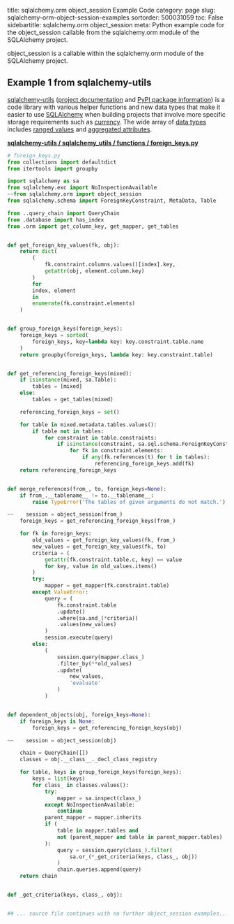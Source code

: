 title: sqlalchemy.orm object_session Example Code
category: page
slug: sqlalchemy-orm-object-session-examples
sortorder: 500031059
toc: False
sidebartitle: sqlalchemy.orm object_session
meta: Python example code for the object_session callable from the sqlalchemy.orm module of the SQLAlchemy project.


object_session is a callable within the sqlalchemy.orm module of the SQLAlchemy project.


## Example 1 from sqlalchemy-utils
[sqlalchemy-utils](https://github.com/kvesteri/sqlalchemy-utils)
([project documentation](https://sqlalchemy-utils.readthedocs.io/en/latest/)
and
[PyPI package information](https://pypi.org/project/SQLAlchemy-Utils/))
is a code library with various helper functions and new data types
that make it easier to use [SQLAlchemy](/sqlalchemy.html) when building
projects that involve more specific storage requirements such as
[currency](https://sqlalchemy-utils.readthedocs.io/en/latest/data_types.html#module-sqlalchemy_utils.types.currency).
The wide array of
[data types](https://sqlalchemy-utils.readthedocs.io/en/latest/data_types.html)
includes [ranged values](https://sqlalchemy-utils.readthedocs.io/en/latest/range_data_types.html)
and [aggregated attributes](https://sqlalchemy-utils.readthedocs.io/en/latest/aggregates.html).

[**sqlalchemy-utils / sqlalchemy_utils / functions / foreign_keys.py**](https://github.com/kvesteri/sqlalchemy-utils/blob/master/sqlalchemy_utils/functions/foreign_keys.py)

```python
# foreign_keys.py
from collections import defaultdict
from itertools import groupby

import sqlalchemy as sa
from sqlalchemy.exc import NoInspectionAvailable
~~from sqlalchemy.orm import object_session
from sqlalchemy.schema import ForeignKeyConstraint, MetaData, Table

from ..query_chain import QueryChain
from .database import has_index
from .orm import get_column_key, get_mapper, get_tables


def get_foreign_key_values(fk, obj):
    return dict(
        (
            fk.constraint.columns.values()[index].key,
            getattr(obj, element.column.key)
        )
        for
        index, element
        in
        enumerate(fk.constraint.elements)
    )


def group_foreign_keys(foreign_keys):
    foreign_keys = sorted(
        foreign_keys, key=lambda key: key.constraint.table.name
    )
    return groupby(foreign_keys, lambda key: key.constraint.table)


def get_referencing_foreign_keys(mixed):
    if isinstance(mixed, sa.Table):
        tables = [mixed]
    else:
        tables = get_tables(mixed)

    referencing_foreign_keys = set()

    for table in mixed.metadata.tables.values():
        if table not in tables:
            for constraint in table.constraints:
                if isinstance(constraint, sa.sql.schema.ForeignKeyConstraint):
                    for fk in constraint.elements:
                        if any(fk.references(t) for t in tables):
                            referencing_foreign_keys.add(fk)
    return referencing_foreign_keys


def merge_references(from_, to, foreign_keys=None):
    if from_.__tablename__ != to.__tablename__:
        raise TypeError('The tables of given arguments do not match.')

~~    session = object_session(from_)
    foreign_keys = get_referencing_foreign_keys(from_)

    for fk in foreign_keys:
        old_values = get_foreign_key_values(fk, from_)
        new_values = get_foreign_key_values(fk, to)
        criteria = (
            getattr(fk.constraint.table.c, key) == value
            for key, value in old_values.items()
        )
        try:
            mapper = get_mapper(fk.constraint.table)
        except ValueError:
            query = (
                fk.constraint.table
                .update()
                .where(sa.and_(*criteria))
                .values(new_values)
            )
            session.execute(query)
        else:
            (
                session.query(mapper.class_)
                .filter_by(**old_values)
                .update(
                    new_values,
                    'evaluate'
                )
            )


def dependent_objects(obj, foreign_keys=None):
    if foreign_keys is None:
        foreign_keys = get_referencing_foreign_keys(obj)

~~    session = object_session(obj)

    chain = QueryChain([])
    classes = obj.__class__._decl_class_registry

    for table, keys in group_foreign_keys(foreign_keys):
        keys = list(keys)
        for class_ in classes.values():
            try:
                mapper = sa.inspect(class_)
            except NoInspectionAvailable:
                continue
            parent_mapper = mapper.inherits
            if (
                table in mapper.tables and
                not (parent_mapper and table in parent_mapper.tables)
            ):
                query = session.query(class_).filter(
                    sa.or_(*_get_criteria(keys, class_, obj))
                )
                chain.queries.append(query)
    return chain


def _get_criteria(keys, class_, obj):


## ... source file continues with no further object_session examples...

```

